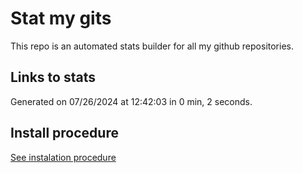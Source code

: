 # Stat my gits

This repo is an automated stats builder for all my github repositories.

## Links to stats


Generated on 07/26/2024 at 12:42:03 in 0 min, 2 seconds.

## Install procedure

[See instalation procedure](./src/install.md)
